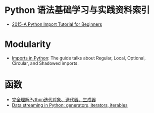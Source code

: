 # Python 语法基础学习与实践资料索引

- [2015-A Python Import Tutorial for Beginners](https://parg.co/bFN)

# Modularity
- [Imports in Python](https://github.com/00111000/Imports-in-Python): The guide talks about Regular, Local, Optional, Circular, and Shadowed imports.

# 函数
- [完全理解Python迭代对象、迭代器、生成器](http://foofish.net/blog/109/iterators-vs-generators)
- [Data streaming in Python: generators, iterators, iterables](https://rare-technologies.com/data-streaming-in-python-generators-iterators-iterables/)